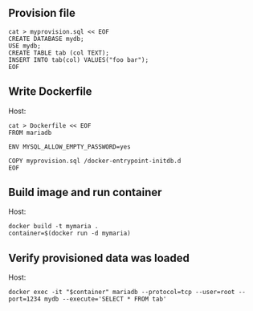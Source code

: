 
## Provision file

```shell
cat > myprovision.sql << EOF
CREATE DATABASE mydb;
USE mydb;
CREATE TABLE tab (col TEXT);
INSERT INTO tab(col) VALUES("foo bar");
EOF
```

## Write Dockerfile

Host:

```shell
cat > Dockerfile << EOF
FROM mariadb

ENV MYSQL_ALLOW_EMPTY_PASSWORD=yes

COPY myprovision.sql /docker-entrypoint-initdb.d
EOF
```

## Build image and run container

Host:

```
docker build -t mymaria .
container=$(docker run -d mymaria)
```

## Verify provisioned data was loaded

Host:

```shell
docker exec -it "$container" mariadb --protocol=tcp --user=root --port=1234 mydb --execute='SELECT * FROM tab'
```

